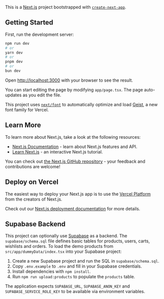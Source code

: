 This is a [Next.js](https://nextjs.org) project bootstrapped with [`create-next-app`](https://nextjs.org/docs/app/api-reference/cli/create-next-app).

## Getting Started

First, run the development server:

```bash
npm run dev
# or
yarn dev
# or
pnpm dev
# or
bun dev
```

Open [http://localhost:3000](http://localhost:3000) with your browser to see the result.

You can start editing the page by modifying `app/page.tsx`. The page auto-updates as you edit the file.

This project uses [`next/font`](https://nextjs.org/docs/app/building-your-application/optimizing/fonts) to automatically optimize and load [Geist](https://vercel.com/font), a new font family for Vercel.

## Learn More

To learn more about Next.js, take a look at the following resources:

- [Next.js Documentation](https://nextjs.org/docs) - learn about Next.js features and API.
- [Learn Next.js](https://nextjs.org/learn) - an interactive Next.js tutorial.

You can check out [the Next.js GitHub repository](https://github.com/vercel/next.js) - your feedback and contributions are welcome!

## Deploy on Vercel

The easiest way to deploy your Next.js app is to use the [Vercel Platform](https://vercel.com/new?utm_medium=default-template&filter=next.js&utm_source=create-next-app&utm_campaign=create-next-app-readme) from the creators of Next.js.

Check out our [Next.js deployment documentation](https://nextjs.org/docs/app/building-your-application/deploying) for more details.

## Supabase Backend

This project can optionally use [Supabase](https://supabase.com) as a backend. The
`supabase/schema.sql` file defines basic tables for products, users, carts,
wishlists and orders. To load the demo products from `src/app/dummyData/index.tsx`
into your Supabase project:

1. Create a new Supabase project and run the SQL in `supabase/schema.sql`.
2. Copy `.env.example` to `.env` and fill in your Supabase credentials.
3. Install dependencies with `npm install`.
4. Run `npm run upload:products` to populate the `products` table.

The application expects `SUPABASE_URL`, `SUPABASE_ANON_KEY` and
`SUPABASE_SERVICE_ROLE_KEY` to be available via environment variables.
